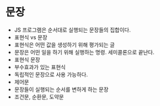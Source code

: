# 문장
 - JS 프로그램은 순서대로 실행되는 문장들의 집합이다.
 - 표현식 vs 문장
  - 표현식은 어떤 값을 생성하기 위해 평가되는 글
  - 문장은 어떤 일을 하기 위해 실행하는 명령. 세미콜론으로 끝난다.
- 표현식 문장
 - 부수효과가 있는 표현식
 - 독립적인 문장으로 사용 가능하다.
- 제어문
 - 문장들이 실행되는 순서를 변하게 하는 문장
 - 조건문, 순환문, 도약문
